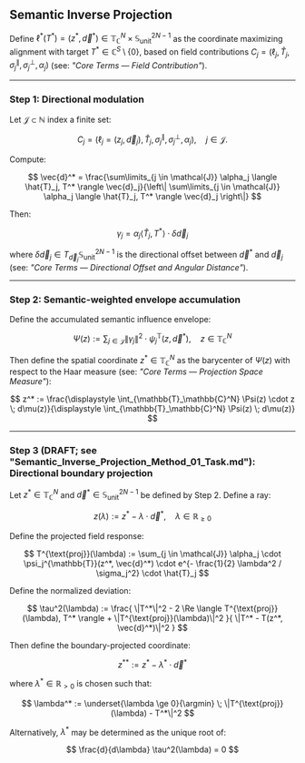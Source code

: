 ## Semantic Inverse Projection

Define $\ell^*(T^*) = (z^*, \vec{d}^*) \in \mathbb{T}_\mathbb{C}^N \times \mathbb{S}^{2N-1}_\text{unit}$ as the coordinate maximizing alignment with target $T^* \in \mathbb{C}^S \setminus \{0\}$, based on field contributions $C_j = (\ell_j, \hat{T}_j, \sigma_j^{\parallel}, \sigma_j^{\perp}, \alpha_j)$ (see: *"Core Terms — Field Contribution"*).

---

### Step 1: Directional modulation

Let $\mathcal{J} \subset \mathbb{N}$ index a finite set:

$$
C_j = (\ell_j = (z_j, \vec{d}_j), \hat{T}_j, \sigma_j^{\parallel}, \sigma_j^{\perp}, \alpha_j), \quad j \in \mathcal{J}.
$$

Compute:

$$
\vec{d}^* = \frac{\sum\limits_{j \in \mathcal{J}} \alpha_j \langle \hat{T}_j, T^* \rangle \vec{d}_j}{\left\| \sum\limits_{j \in \mathcal{J}} \alpha_j \langle \hat{T}_j, T^* \rangle \vec{d}_j \right\|}
$$

Then:

$$
\gamma_j = \alpha_j \langle \hat{T}_j, T^* \rangle \cdot \delta \vec{d}_j
$$

where $\delta \vec{d}_j \in T_{\vec{d}_j} \mathbb{S}^{2N-1}_\text{unit}$ is the directional offset between $\vec{d}^*$ and $\vec{d}_j$ (see: *"Core Terms — Directional Offset and Angular Distance"*).

---

### Step 2: Semantic-weighted envelope accumulation

Define the accumulated semantic influence envelope:

$$
\Psi(z) := \sum_{j \in \mathcal{J}} \|\gamma_j\|^2 \cdot \psi_j^{\mathbb{T}}(z, \vec{d}^*), \quad z \in \mathbb{T}_\mathbb{C}^N
$$

Then define the spatial coordinate $z^* \in \mathbb{T}_\mathbb{C}^N$ as the barycenter of $\Psi(z)$ with respect to the Haar measure (see: *"Core Terms — Projection Space Measure"*):

$$
z^* := \frac{\displaystyle \int_{\mathbb{T}_\mathbb{C}^N} \Psi(z) \cdot z \; d\mu(z)}{\displaystyle \int_{\mathbb{T}_\mathbb{C}^N} \Psi(z) \; d\mu(z)}
$$

---

### Step 3 (DRAFT; see "Semantic_Inverse_Projection_Method_01_Task.md"): Directional boundary projection

Let $z^* \in \mathbb{T}_\mathbb{C}^N$ and $\vec{d}^* \in \mathbb{S}^{2N-1}_\text{unit}$ be defined by Step 2. Define a ray:

$$
z(\lambda) := z^* - \lambda \cdot \vec{d}^*, \quad \lambda \in \mathbb{R}_{\geq 0}
$$

Define the projected field response:

$$
T^{\text{proj}}(\lambda) := \sum_{j \in \mathcal{J}} \alpha_j \cdot \psi_j^{\mathbb{T}}(z^*, \vec{d}^*) \cdot e^{- \frac{1}{2} \lambda^2 / \sigma_j^2} \cdot \hat{T}_j
$$

Define the normalized deviation:

$$
\tau^2(\lambda) := \frac{ \|T^*\|^2 - 2 \Re \langle T^{\text{proj}}(\lambda), T^* \rangle + \|T^{\text{proj}}(\lambda)\|^2 }{ \|T^* - T(z^*, \vec{d}^*)\|^2 }
$$

Then define the boundary-projected coordinate:

$$
z^{**} := z^* - \lambda^* \cdot \vec{d}^*
$$

where $\lambda^* \in \mathbb{R}_{>0}$ is chosen such that:

$$
\lambda^* := \underset{\lambda \ge 0}{\argmin} \; \|T^{\text{proj}}(\lambda) - T^*\|^2
$$

Alternatively, $\lambda^*$ may be determined as the unique root of:

$$
\frac{d}{d\lambda} \tau^2(\lambda) = 0
$$
